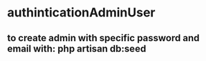 # authinticationAdminUser
## to create admin with specific password and email with: php artisan db:seed
